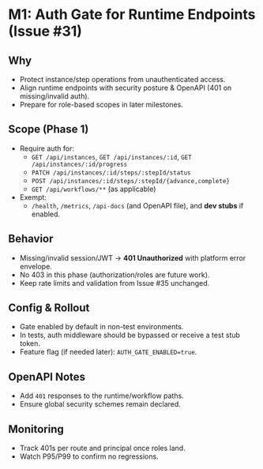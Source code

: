# M1: Auth Gate for Runtime Endpoints (Issue #31)

## Why
- Protect instance/step operations from unauthenticated access.
- Align runtime endpoints with security posture & OpenAPI (401 on missing/invalid auth).
- Prepare for role-based scopes in later milestones.

## Scope (Phase 1)
- Require auth for:
  - `GET /api/instances`, `GET /api/instances/:id`, `GET /api/instances/:id/progress`
  - `PATCH /api/instances/:id/steps/:stepId/status`
  - `POST /api/instances/:id/steps/:stepId/{advance,complete}`
  - `GET /api/workflows/**` (as applicable)
- Exempt:
  - `/health`, `/metrics`, `/api-docs` (and OpenAPI file), and **dev stubs** if enabled.

## Behavior
- Missing/invalid session/JWT → **401 Unauthorized** with platform error envelope.
- No 403 in this phase (authorization/roles are future work).
- Keep rate limits and validation from Issue #35 unchanged.

## Config & Rollout
- Gate enabled by default in non-test environments.
- In tests, auth middleware should be bypassed or receive a test stub token.
- Feature flag (if needed later): `AUTH_GATE_ENABLED=true`.

## OpenAPI Notes
- Add `401` responses to the runtime/workflow paths.
- Ensure global security schemes remain declared.

## Monitoring
- Track 401s per route and principal once roles land.
- Watch P95/P99 to confirm no regressions.

